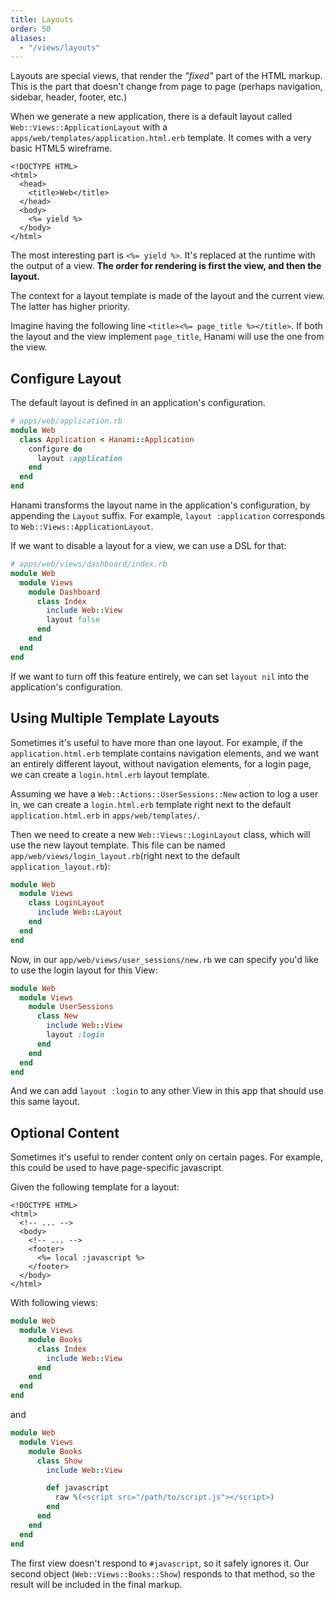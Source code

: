```yaml
---
title: Layouts
order: 50
aliases:
  - "/views/layouts"
---
```


Layouts are special views, that render the _"fixed"_ part of the HTML markup.
This is the part that doesn't change from page to page (perhaps navigation, sidebar, header, footer, etc.)

When we generate a new application, there is a default layout called `Web::Views::ApplicationLayout` with a `apps/web/templates/application.html.erb` template.
It comes with a very basic HTML5 wireframe.

```erb
<!DOCTYPE HTML>
<html>
  <head>
    <title>Web</title>
  </head>
  <body>
    <%= yield %>
  </body>
</html>
```

The most interesting part is `<%= yield %>`.
It's replaced at the runtime with the output of a view.
**The order for rendering is first the view, and then the layout.**

The context for a layout template is made of the layout and the current view.
The latter has higher priority.

Imagine having the following line `<title><%= page_title %></title>`.
If both the layout and the view implement `page_title`, Hanami will use the one from the view.

## Configure Layout

The default layout is defined in an application's configuration.

```ruby
# apps/web/application.rb
module Web
  class Application < Hanami::Application
    configure do
      layout :application
    end
  end
end
```

<p class="convention">
Hanami transforms the layout name in the application's configuration, by appending the <code>Layout</code> suffix. For example, <code>layout :application</code> corresponds to <code>Web::Views::ApplicationLayout</code>.
</p>

If we want to disable a layout for a view, we can use a DSL for that:

```ruby
# apps/web/views/dashboard/index.rb
module Web
  module Views
    module Dashboard
      class Index
        include Web::View
        layout false
      end
    end
  end
end
```

If we want to turn off this feature entirely, we can set `layout nil` into the application's configuration.

## Using Multiple Template Layouts

Sometimes it's useful to have more than one layout.
For example, if the `application.html.erb` template contains navigation elements, and we want an entirely different layout, without navigation elements, for a login page, we can create a `login.html.erb` layout template.

Assuming we have a `Web::Actions::UserSessions::New` action to log a user in, we can create a `login.html.erb` template right next to the default `application.html.erb` in `apps/web/templates/`.

Then we need to create a new `Web::Views::LoginLayout` class, which will use the new layout template. This file can be named `app/web/views/login_layout.rb`(right next to the default `application_layout.rb`):

```ruby
module Web
  module Views
    class LoginLayout
      include Web::Layout
    end
  end
end
```

Now, in our `app/web/views/user_sessions/new.rb` we can specify you'd like to use the login layout for this View:

```ruby
module Web
  module Views
    module UserSessions
      class New
        include Web::View
        layout :login
      end
    end
  end
end
```

And we can add `layout :login` to any other View in this app that should use this same layout.

## Optional Content

Sometimes it's useful to render content only on certain pages.
For example, this could be used to have page-specific javascript.

Given the following template for a layout:

```erb
<!DOCTYPE HTML>
<html>
  <!-- ... -->
  <body>
    <!-- ... -->
    <footer>
      <%= local :javascript %>
    </footer>
  </body>
</html>
```

With following views:

```ruby
module Web
  module Views
    module Books
      class Index
        include Web::View
      end
    end
  end
end
```

and

```ruby
module Web
  module Views
    module Books
      class Show
        include Web::View

        def javascript
          raw %(<script src="/path/to/script.js"></script>)
        end
      end
    end
  end
end
```

The first view doesn't respond to `#javascript`, so it safely ignores it.
Our second object (`Web::Views::Books::Show`) responds to that method, so the result will be included in the final markup.
